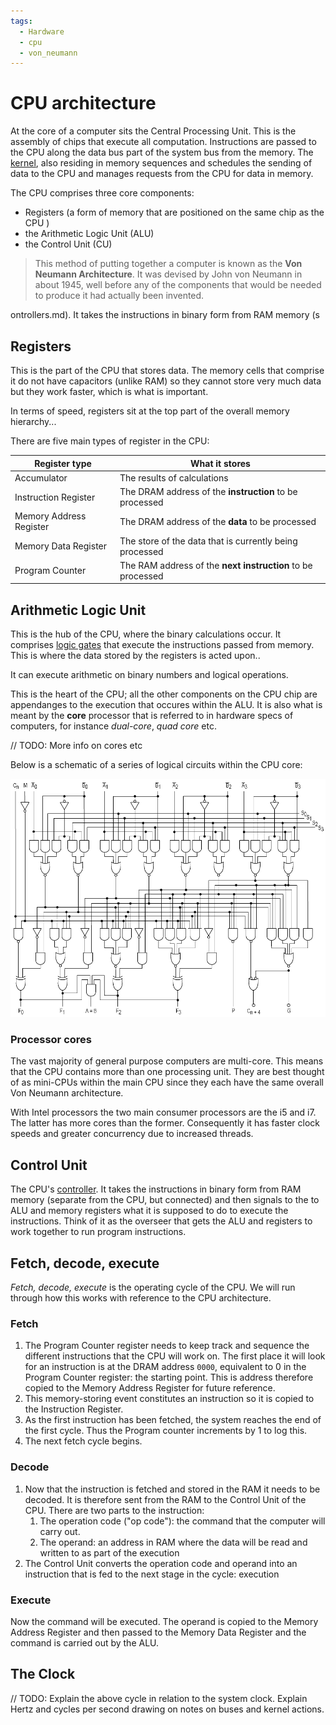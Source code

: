```yaml
---
tags:
  - Hardware
  - cpu
  - von_neumann
---
```


# CPU architecture


At the core of a computer sits the Central Processing Unit. This is the assembly of chips that execute all computation. Instructions are passed to the CPU along the data bus part of the system bus from the memory. The [kernel](/Operating_Systems/The_Kernel.md), also residing in memory sequences and schedules the sending of data to the CPU and manages requests from the CPU for data in memory.

The CPU comprises three core components:

* Registers (a form of memory that are positioned on the same chip as the CPU )
* the Arithmetic Logic Unit (ALU)
* the Control Unit (CU)

 > This method of putting together a computer is known as the **Von Neumann Architecture**. It was devised by John von Neumann in about 1945, well before any of the components that would be needed to produce it had actually been invented.
 
ontrollers.md). It takes the instructions in binary form from RAM memory (s
## Registers

This is the part of the CPU that stores data. The memory cells that comprise it do not have capacitors (unlike RAM) so they cannot store very much data but they work faster, which is what is important.

In terms of speed, registers sit at the top part of the overall memory hierarchy...


There are five main types of register in the CPU:

| Register type           | What it stores                                              |
|-------------------------|-------------------------------------------------------------|
| Accumulator             | The results of calculations                                 |
| Instruction Register    | The DRAM address of the **instruction** to be processed     |
| Memory Address Register | The DRAM address of the **data** to be processed            |
| Memory Data Register    | The store of the data that is currently being processed     |
| Program Counter         | The RAM address of the **next instruction** to be processed |
## Arithmetic Logic Unit

This is the hub of the CPU, where the binary calculations occur. It comprises [logic gates](/Hardware/Logic_Gates/Logic_gates.md) that execute the instructions passed from memory. This is where the data stored by the registers is acted upon..

It can execute arithmetic on binary numbers and logical operations.

This is the heart of the CPU; all the other components on the CPU chip are appendanges to the execution that occures within the ALU. It is also what is meant by the  **core** processor that is referred to in hardware specs of computers, for instance *dual-core*, *quad core* etc.

// TODO: More info on cores etc


Below is a schematic of a series of logical circuits within the CPU core: 

![74181aluschematic.png](/img/74181aluschematic.png)


### Processor cores

The vast majority of general purpose computers are multi-core. This means that the CPU contains more than one processing unit. They are best thought of as mini-CPUs within the main CPU since they each have the same overall Von Neumann architecture.

With Intel processors the two main consumer processors are the i5 and i7. The latter has more cores than the former. Consequently it has faster clock speeds and greater concurrency due to increased threads. 
## Control Unit

The CPU's [controller](/Hardware/Chipset_and_controllers.md). It takes the instructions in binary form from RAM memory (separate from the CPU, but connected) and then signals to the to ALU and memory registers what it is supposed to do to execute the instructions. Think of it as the overseer that gets the ALU and registers to work together to run program instructions.

## Fetch, decode, execute

*Fetch, decode, execute* is the operating cycle of the CPU. We will run through how this works with reference to the CPU architecture. 

### Fetch

1. The Program Counter register needs to keep track and sequence the different instructions that the CPU will work on. The first place it will look for an instruction is at the DRAM address `0000`, equivalent to 0 in the Program Counter register: the starting point. This is address therefore copied to the Memory Address Register for future reference.
2. This memory-storing event constitutes an instruction so it is copied to the Instruction Register.
3. As the first instruction has been fetched, the system reaches the end of the first cycle. Thus the Program counter increments by 1 to log this.
4. The next fetch cycle begins.



### Decode

1. Now that the instruction is fetched and stored in the RAM it needs to be decoded. It is therefore sent from the RAM to the Control Unit of the CPU. There are two parts to the instruction:
    1. The operation code ("op code"): the command that the computer will carry out.
    2. The operand: an address in RAM where the data will be read and written to as part of the execution
2. The Control Unit converts the operation code and operand into an instruction that is fed to the next stage in the cycle: execution 

### Execute 

Now the command will be executed. The operand is copied to the Memory Address Register and then passed to the Memory Data Register and the command is carried out by the ALU.

## The Clock 

// TODO: Explain the above cycle in relation to the system clock. Explain Hertz and cycles per second drawing on notes on buses and kernel actions. 

